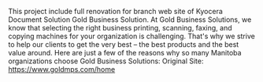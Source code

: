 This project include full renovation for branch web site of Kyocera Document Solution  Gold Business Solution.
At Gold Business Solutions, we know that selecting the right business printing, scanning, faxing, and copying machines for your organization is challenging. 
That's why we strive to help our clients to get the very best – the best products and the best value around. 
Here are just a few of the reasons why so many Manitoba organizations choose Gold Business Solutions:
Original Site:
https://www.goldmps.com/home
